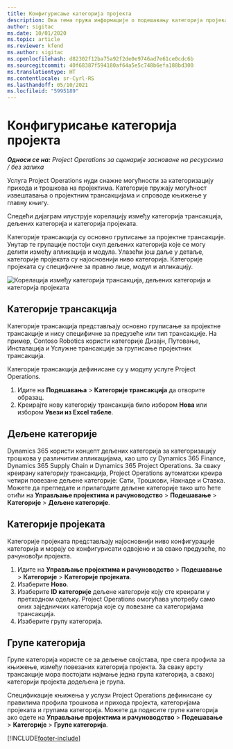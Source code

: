 ```yaml
---
title: Конфигурисање категорија пројекта
description: Ова тема пружа информације о подешавању категорија пројеката.
author: sigitac
ms.date: 10/01/2020
ms.topic: article
ms.reviewer: kfend
ms.author: sigitac
ms.openlocfilehash: d82302f12ba75a92f2de0e9746ad7e61ce0cdc6b
ms.sourcegitcommit: 40f68387f594180af64a5e5c748b6efa188bd300
ms.translationtype: HT
ms.contentlocale: sr-Cyrl-RS
ms.lasthandoff: 05/10/2021
ms.locfileid: "5995189"
---
```

# <a name="configure-project-categories"></a>Конфигурисање категорија пројекта

_**Односи се на:** Project Operations за сценарије засноване на ресурсима / без залиха_

Услуга Project Operations нуди снажне могућности за категоризацију прихода и трошкова на пројектима. Категорије пружају могућност извештавања о пројектним трансакцијама и спроводе књижење у главну књигу.

Следећи дијаграм илуструје корелацију између категорија трансакција, дељених категорија и категорија пројеката. 

Категорије трансакција су основно груписање за пројектне трансакције. Унутар те групације постоји скуп дељених категорија које се могу делити између апликација и модула. Улазећи још даље у детаље, категорије пројеката су најосновнији ниво категорија. Категорије пројеката су специфичне за правно лице, модул и апликацију.

![Корелација између категорија трансакција, дељених категорија и категорија пројеката](media/project-categories.png)

## <a name="transaction-categories"></a>Категорије трансакција

Категорије трансакција представљају основно груписање за пројектне трансакције и нису специфичне за предузеће или тип трансакције. На пример, Contoso Robotics користи категорије Дизајн, Путовање, Инсталација и Услужне трансакције за груписање пројектних трансакција.

Категорије трансакција дефинисане су у модулу услуге Project Operations. 
1. Идите на **Подешавања** \> **Категорије трансакција** да отворите образац. 
2. Креирајте нову категорију трансакција било избором **Нова** или избором **Увези из Excel табеле**.

## <a name="shared-categories"></a>Дељене категорије

Dynamics 365 користи концепт дељених категорија за категоризацију трошкова у различитим апликацијама, као што су Dynamics 365 Finance, Dynamics 365 Supply Chain и Dynamics 365 Project Operations. За сваку креирану категорију трансакција, Project Operations аутоматски креира четири повезане дељене категорије: Сати, Трошкови, Накнаде и Ставка. Можете да прегледате и прилагодите дељене категорије тако што ћете отићи на **Управљање пројектима и рачуноводство** \> **Подешавање** \> **Категорије** \> **Дељене категорије**.

## <a name="project-categories"></a>Категорије пројеката

Категорије пројеката представљају најосновнији ниво конфигурације категорија и морају се конфигурисати одвојено и за свако предузеће, по рачуновођи пројекта.

1. Идите на **Управљање пројектима и рачуноводство** \> **Подешавање** \> **Категорије** \> **Категорије пројеката**.
2. Изаберите **Ново**.
3. Изаберите **ID категорије** дељене категорије коју сте креирали у претходном одељку. Project Operations омогућава употребу само оних заједничких категорија које су повезане са категоријама трансакција.
4. Изаберите групу категорија.

## <a name="category-groups"></a>Групе категорија

Групе категорија користе се за дељење својстава, пре свега профила за књижење, између повезаних категорија пројекта. За сваку врсту трансакције мора постојати најмање једна група категорија, а свакој категорији пројекта додељена је група.

Спецификације књижења у услузи Project Operations дефинисане су правилима профила трошкова и прихода пројекта, категоријама пројеката и групама категорија. Можете да подесите групе категорија ако одете на **Управљање пројектима и рачуноводство** \> **Подешавање** \> **Категорије** \> **Групе категорија**.


[!INCLUDE[footer-include](../includes/footer-banner.md)]